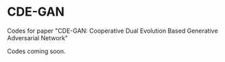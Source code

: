 # CDE-GAN
Codes for paper "CDE-GAN: Cooperative Dual Evolution Based Generative Adversarial Network"

Codes coming soon.
